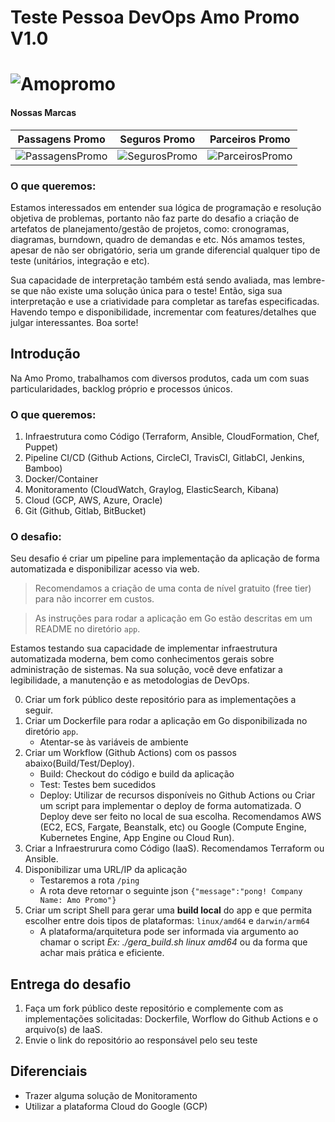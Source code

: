 # Teste Pessoa DevOps Amo Promo V1.0

# ![Amopromo](https://www.amopromo.com/images/logo-amo-promo.svg)

#### Nossas Marcas
|   Passagens Promo   |  Seguros Promo  |    Parceiros Promo    |
| :---:         |     :---:      |          :---: |
| ![PassagensPromo](https://www.amopromo.com/images/logo-passagens-promo.svg)   | ![SegurosPromo](https://www.amopromo.com/images/logo-seguros-promo.svg) |  ![ParceirosPromo](https://www.amopromo.com/images/logo-parceiros-promo.svg) |

### O que queremos:
Estamos interessados em entender sua lógica de programação e resolução objetiva de problemas, portanto não faz parte do desafio a criação de artefatos de planejamento/gestão de projetos, como: cronogramas, diagramas, burndown, quadro de demandas e etc. Nós amamos testes, apesar de não ser obrigatório, seria um grande diferencial qualquer tipo de teste (unitários, integração e etc).

Sua capacidade de interpretação também está sendo avaliada, mas lembre-se que não existe uma solução única para o teste! Então, siga sua interpretação e use a criatividade para completar as tarefas especificadas. Havendo tempo e disponibilidade, incrementar com features/detalhes que julgar interessantes. Boa sorte!


## Introdução
Na Amo Promo, trabalhamos com diversos produtos, cada um com suas particularidades, backlog próprio e processos únicos.

### O que queremos:
1. Infraestrutura como Código (Terraform, Ansible, CloudFormation, Chef, Puppet)
2. Pipeline CI/CD (Github Actions, CircleCI, TravisCI, GitlabCI, Jenkins, Bamboo)
3. Docker/Container
4. Monitoramento (CloudWatch, Graylog, ElasticSearch, Kibana)
5. Cloud (GCP, AWS, Azure, Oracle)
6. Git (Github, Gitlab, BitBucket)

### O desafio:
Seu desafio é criar um pipeline para implementação da aplicação de forma automatizada e disponibilizar acesso via web.

> Recomendamos a criação de uma conta de nível gratuito (free tier) para não incorrer em custos.

> As instruções para rodar a aplicação em Go estão descritas em um README no diretório `app`.

Estamos testando sua capacidade de implementar infraestrutura automatizada moderna, bem como conhecimentos gerais sobre administração de sistemas. Na sua solução, você deve enfatizar a legibilidade, a manutenção e as metodologias de DevOps.

0. Criar um fork público deste repositório para as implementações a seguir.
1. Criar um Dockerfile para rodar a aplicação em Go disponibilizada no diretório `app`.
   - Atentar-se às variáveis de ambiente
2. Criar um Workflow (Github Actions) com os passos abaixo(Build/Test/Deploy).
   - Build: Checkout do código e build da aplicação
   - Test: Testes bem sucedidos
   - Deploy: Utilizar de recursos disponíveis no Github Actions ou Criar um script para implementar o deploy de forma automatizada. O Deploy deve ser feito no local de sua escolha. Recomendamos AWS (EC2, ECS, Fargate, Beanstalk, etc) ou Google (Compute Engine, Kubernetes Engine, App Engine ou Cloud Run).
3. Criar a Infraestrurura como Código (IaaS). Recomendamos Terraform ou Ansible.
4. Disponibilizar uma URL/IP da aplicação
   - Testaremos a rota `/ping`
   - A rota deve retornar o seguinte json `{"message":"pong! Company Name: Amo Promo"}`
5. Criar um script Shell para gerar uma **build local** do app e que permita escolher entre dois tipos de plataformas: `linux/amd64` e `darwin/arm64`
   - A plataforma/arquitetura pode ser informada via argumento ao chamar o script *Ex: ./gera_build.sh linux amd64* ou da forma que achar mais prática e eficiente.

## Entrega do desafio
1. Faça um fork público deste repositório e complemente com as implementações solicitadas: Dockerfile, Worflow do Github Actions e o arquivo(s) de IaaS.
2. Envie o link do repositório ao responsável pelo seu teste

## Diferenciais
- Trazer alguma solução de Monitoramento
- Utilizar a plataforma Cloud do Google (GCP)
